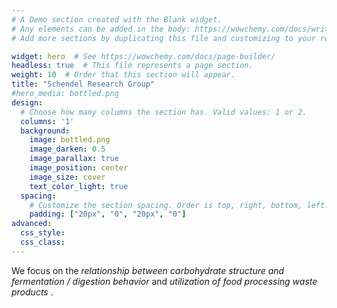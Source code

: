 ```yaml
---
# A Demo section created with the Blank widget.
# Any elements can be added in the body: https://wowchemy.com/docs/writing-markdown-latex/
# Add more sections by duplicating this file and customizing to your requirements.

widget: hero  # See https://wowchemy.com/docs/page-builder/
headless: true  # This file represents a page section.
weight: 10  # Order that this section will appear.
title: "Schendel Research Group"
#hero_media: bottled.png
design:
  # Choose how many columns the section has. Valid values: 1 or 2.
  columns: '1'
  background:
    image: bottled.png
    image_darken: 0.5
    image_parallax: true
    image_position: center
    image_size: cover
    text_color_light: true
  spacing:
    # Customize the section spacing. Order is top, right, bottom, left.
    padding: ["20px", "0", "20px", "0"]
advanced:
  css_style:
  css_class:
---
```

We focus on the *relationship between carbohydrate structure and fermentation / digestion behavior* and *utilization of food processing waste products* .
